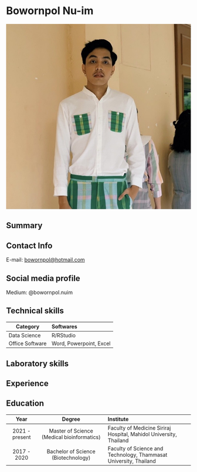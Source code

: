 # Bowornpol Nu-im
![](bowornpol.jpg)

## Summary


## Contact Info

E-mail: bowornpol@hotmail.com

## Social media profile

Medium: @bowornpol.nuim

## Technical skills

| Category | Softwares |
|----------|:----------|
|Data Science| R/RStudio|
|Office Software| Word, Powerpoint, Excel|

## Laboratory skills


## Experience


## Education

| Year | Degree | Institute |
|:---------:|:---------:|:-----------|
| 2021 - present | Master of Science (Medical bioinformatics) | Faculty of Medicine Siriraj Hospital, Mahidol University, Thailand |
| 2017 - 2020 | Bachelor of Science (Biotechnology) | Faculty of Science and Technology, Thammasat University, Thailand |

